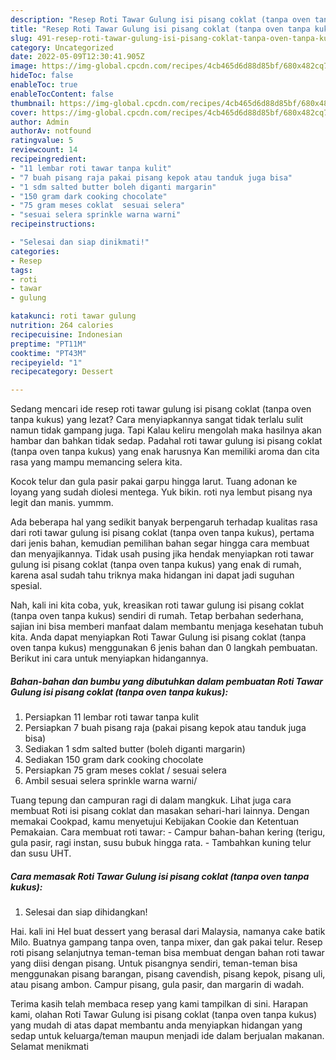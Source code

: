 ```yaml
---
description: "Resep Roti Tawar Gulung isi pisang coklat (tanpa oven tanpa kukus) yang Enak , Bisa Manjain Lidah"
title: "Resep Roti Tawar Gulung isi pisang coklat (tanpa oven tanpa kukus) yang Enak , Bisa Manjain Lidah"
slug: 491-resep-roti-tawar-gulung-isi-pisang-coklat-tanpa-oven-tanpa-kukus-yang-enak-bisa-manjain-lidah
category: Uncategorized
date: 2022-05-09T12:30:41.905Z
image: https://img-global.cpcdn.com/recipes/4cb465d6d88d85bf/680x482cq70/roti-tawar-gulung-isi-pisang-coklat-tanpa-oven-tanpa-kukus-foto-resep-utama.jpg
hideToc: false
enableToc: true
enableTocContent: false
thumbnail: https://img-global.cpcdn.com/recipes/4cb465d6d88d85bf/680x482cq70/roti-tawar-gulung-isi-pisang-coklat-tanpa-oven-tanpa-kukus-foto-resep-utama.jpg
cover: https://img-global.cpcdn.com/recipes/4cb465d6d88d85bf/680x482cq70/roti-tawar-gulung-isi-pisang-coklat-tanpa-oven-tanpa-kukus-foto-resep-utama.jpg
author: Admin
authorAv: notfound
ratingvalue: 5
reviewcount: 14
recipeingredient:
- "11 lembar roti tawar tanpa kulit"
- "7 buah pisang raja pakai pisang kepok atau tanduk juga bisa"
- "1 sdm salted butter boleh diganti margarin"
- "150 gram dark cooking chocolate"
- "75 gram meses coklat  sesuai selera"
- "sesuai selera sprinkle warna warni"
recipeinstructions:

- "Selesai dan siap dinikmati!"
categories:
- Resep
tags:
- roti
- tawar
- gulung

katakunci: roti tawar gulung 
nutrition: 264 calories
recipecuisine: Indonesian
preptime: "PT11M"
cooktime: "PT43M"
recipeyield: "1"
recipecategory: Dessert

---
```



Sedang mencari ide resep roti tawar gulung isi pisang coklat (tanpa oven tanpa kukus) yang lezat? Cara menyiapkannya sangat tidak terlalu sulit namun tidak gampang juga. Tapi Kalau keliru mengolah maka hasilnya akan hambar dan bahkan tidak sedap. Padahal roti tawar gulung isi pisang coklat (tanpa oven tanpa kukus) yang enak harusnya Kan memiliki aroma dan cita rasa yang mampu memancing selera kita.


Kocok telur dan gula pasir pakai garpu hingga larut. Tuang adonan ke loyang yang sudah diolesi mentega. Yuk bikin. roti nya lembut pisang nya legit dan manis. yummm.

Ada beberapa hal yang sedikit banyak berpengaruh terhadap kualitas rasa dari roti tawar gulung isi pisang coklat (tanpa oven tanpa kukus), pertama dari jenis bahan, kemudian pemilihan bahan segar hingga cara membuat dan menyajikannya. Tidak usah pusing jika hendak menyiapkan roti tawar gulung isi pisang coklat (tanpa oven tanpa kukus) yang enak di rumah, karena asal sudah tahu triknya maka hidangan ini dapat jadi suguhan spesial.


Nah, kali ini kita coba, yuk, kreasikan roti tawar gulung isi pisang coklat (tanpa oven tanpa kukus) sendiri di rumah. Tetap berbahan sederhana, sajian ini bisa memberi manfaat dalam membantu menjaga kesehatan tubuh kita. Anda dapat menyiapkan Roti Tawar Gulung isi pisang coklat (tanpa oven tanpa kukus) menggunakan 6 jenis bahan dan 0 langkah pembuatan. Berikut ini cara untuk menyiapkan hidangannya.

<!--inarticleads1-->

##### Bahan-bahan dan bumbu yang dibutuhkan dalam pembuatan Roti Tawar Gulung isi pisang coklat (tanpa oven tanpa kukus):

1. Persiapkan 11 lembar roti tawar tanpa kulit
1. Persiapkan 7 buah pisang raja (pakai pisang kepok atau tanduk juga bisa)
1. Sediakan 1 sdm salted butter (boleh diganti margarin)
1. Sediakan 150 gram dark cooking chocolate
1. Persiapkan 75 gram meses coklat / sesuai selera
1. Ambil sesuai selera sprinkle warna warni/


Tuang tepung dan campuran ragi di dalam mangkuk. Lihat juga cara membuat Roti isi pisang coklat dan masakan sehari-hari lainnya. Dengan memakai Cookpad, kamu menyetujui Kebijakan Cookie dan Ketentuan Pemakaian. Cara membuat roti tawar: - Campur bahan-bahan kering (terigu, gula pasir, ragi instan, susu bubuk hingga rata. - Tambahkan kuning telur dan susu UHT. 

<!--inarticleads2-->

##### Cara memasak Roti Tawar Gulung isi pisang coklat (tanpa oven tanpa kukus):


1. Selesai dan siap dihidangkan!

Hai. kali ini Hel buat dessert yang berasal dari Malaysia, namanya cake batik Milo. Buatnya gampang tanpa oven, tanpa mixer, dan gak pakai telur. Resep roti pisang selanjutnya teman-teman bisa membuat dengan bahan roti tawar yang diisi dengan pisang. Untuk pisangnya sendiri, teman-teman bisa menggunakan pisang barangan, pisang cavendish, pisang kepok, pisang uli, atau pisang ambon. Campur pisang, gula pasir, dan margarin di wadah. 

Terima kasih telah membaca resep yang kami tampilkan di sini. Harapan kami, olahan Roti Tawar Gulung isi pisang coklat (tanpa oven tanpa kukus) yang mudah di atas dapat membantu anda menyiapkan hidangan yang sedap untuk keluarga/teman maupun menjadi ide dalam berjualan makanan. Selamat menikmati
